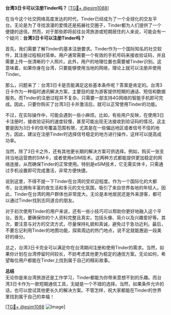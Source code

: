 **台湾3日卡可以注册Tinder吗？** [[TG💪+ @esim1088](https://t.me/s/esim1088)]

在当今这个社交网络高度发达的时代，Tinder已经成为了一个全球化的交友平台。无论是为了寻找浪漫的爱情还是拓展社交圈子，Tinder都为人们提供了一个便捷的途径。然而，对于那些即将前往台湾旅游或短期居住的人来说，可能会有一个疑问：**台湾3日卡可以注册Tinder吗？**

首先，我们需要了解Tinder的基本注册要求。Tinder作为一个国际知名的社交软件，其注册过程相对简单。用户通常需要一个有效的手机号码来接收验证码，并且需要上传一张清晰的个人照片。此外，用户的地理位置也需要被Tinder识别。这意味着，如果你身在台湾，只要能够使用当地的网络，理论上就可以注册并使用Tinder。

那么，问题来了：台湾3日卡是否能满足这些基本条件呢？答案是肯定的。台湾3日卡作为一种临时通讯解决方案，主要目的是为游客提供短期的通话、短信和数据服务。而Tinder的注册过程并不复杂，只需要一部支持4G网络的智能手机即可完成。因此，只要你购买了台湾3日卡并激活后，就可以正常使用Tinder的功能。

不过，在实际操作中，可能会遇到一些小麻烦。比如，有些用户反映，在使用3日卡注册时，接收验证码的速度较慢，甚至可能出现无法接收到验证码的情况。这主要是因为3日卡的信号覆盖范围有限，尤其是在一些偏远地区或者信号不佳的地方。因此，建议在注册Tinder时选择信号稳定的地方进行操作，这样可以提高成功率。

当然，除了3日卡之外，还有其他更长期的解决方案可供选择。例如，购买一张支持当地运营商的SIM卡，或者使用eSIM技术。这两种方式都能提供更加稳定的网络连接，从而确保Tinder的正常使用。特别是eSIM技术，它无需实体卡，只需通过手机设置即可完成激活，非常方便快捷。

说到这里，不得不提一下Tinder在台湾的受欢迎程度。作为一个国际化的大都市，台北拥有丰富的夜生活和多元的文化氛围，吸引了来自世界各地的年轻人。因此，Tinder在台湾的用户群体也非常庞大。无论是本地居民还是外来游客，都可以通过Tinder找到志同道合的朋友。

对于初次使用Tinder的用户来说，还有一些小技巧可以帮助你更好地融入这个平台。首先，要确保你的个人资料完整且真实，包括头像、简介以及兴趣爱好等。其次，要注意与对方的交流方式，尽量保持礼貌和真诚，避免过于急功近利。最后，不要忘记利用Tinder的地图功能，探索周边的热门地点，说不定就能邂逅一段美好的缘分。

总之，台湾3日卡完全可以满足你在台湾期间注册和使用Tinder的需求。当然，如果你计划在台湾停留时间较长，不妨考虑其他更为稳定的通信方案。无论如何，希望每位用户都能在Tinder上找到属于自己的精彩故事。

**总结**  
无论你是来台湾旅游还是工作学习，Tinder都能为你带来意想不到的乐趣。而台湾3日卡作为一款短期通信工具，无疑是一个不错的选择。当然，如果条件允许的话，也可以尝试其他更长久的解决方案。不管怎样，祝大家都能在Tinder的世界里找到属于自己的幸福！  

[[TG💪+ @esim1088](https://t.me/s/esim1088) ![Image](https://i.postimg.cc/4NQfJmqS/Snipaste-2025-05-13-00-14-12.png)]